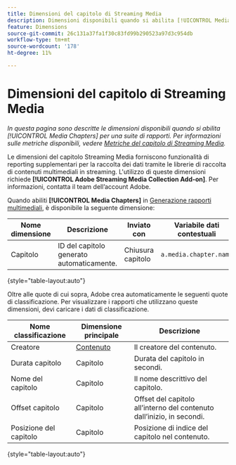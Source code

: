 ```yaml
---
title: Dimensioni del capitolo di Streaming Media
description: Dimensioni disponibili quando si abilita [!UICONTROL Media Chapters] per una suite di rapporti.
feature: Dimensions
source-git-commit: 26c131a37fa1f30c83fd99b290523a97d3c954db
workflow-type: tm+mt
source-wordcount: '178'
ht-degree: 11%

---
```


# Dimensioni del capitolo di Streaming Media

*In questa pagina sono descritte le dimensioni disponibili quando si abilita [!UICONTROL Media Chapters] per una suite di rapporti. Per informazioni sulle metriche disponibili, vedere [Metriche del capitolo di Streaming Media](../metrics/sm-chapters.md).*

Le dimensioni del capitolo Streaming Media forniscono funzionalità di reporting supplementari per la raccolta dei dati tramite le librerie di raccolta di contenuti multimediali in streaming. L&#39;utilizzo di queste dimensioni richiede **[!UICONTROL Adobe Streaming Media Collection Add-on]**. Per informazioni, contatta il team dell’account Adobe.

Quando abiliti **[!UICONTROL Media Chapters]** in [Generazione rapporti multimediali](/help/admin/admin/c-manage-report-suites/c-edit-report-suites/media-management.md), è disponibile la seguente dimensione:

| Nome dimensione | Descrizione | Inviato con | Variabile dati contestuali |
| --- | --- | --- | --- |
| Capitolo | ID del capitolo generato automaticamente. | Chiusura capitolo | `a.media.chapter.name` |

{style="table-layout:auto"}

Oltre alle quote di cui sopra, Adobe crea automaticamente le seguenti quote di classificazione. Per visualizzare i rapporti che utilizzano queste dimensioni, devi caricare i dati di classificazione.

| Nome classificazione | Dimensione principale | Descrizione |
| --- | --- | --- |
| Creatore | [Contenuto](sm-core.md) | Il creatore del contenuto. |
| Durata capitolo | Capitolo | Durata del capitolo in secondi. |
| Nome del capitolo | Capitolo | Il nome descrittivo del capitolo. |
| Offset capitolo | Capitolo | Offset del capitolo all’interno del contenuto dall’inizio, in secondi. |
| Posizione del capitolo | Capitolo | Posizione di indice del capitolo nel contenuto. |

{style="table-layout:auto"}
